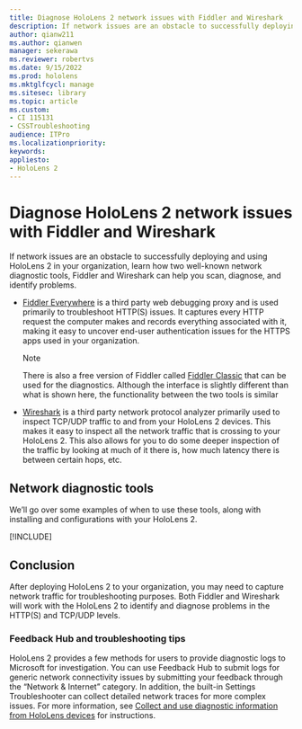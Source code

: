 ```yaml
---
title: Diagnose HoloLens 2 network issues with Fiddler and Wireshark
description: If network issues are an obstacle to successfully deploying and using HoloLens 2 in your organization, learn how two well-known network diagnostic tools, Fiddler and Wireshark can help you scan, diagnose, and identify problems.
author: qianw211
ms.author: qianwen
manager: sekerawa
ms.reviewer: robertvs
ms.date: 9/15/2022
ms.prod: hololens
ms.mktglfcycl: manage
ms.sitesec: library
ms.topic: article
ms.custom: 
- CI 115131
- CSSTroubleshooting
audience: ITPro
ms.localizationpriority:
keywords: 
appliesto:
- HoloLens 2
---
```


# Diagnose HoloLens 2 network issues with Fiddler and Wireshark

If network issues are an obstacle to successfully deploying and using HoloLens 2 in your organization, learn how two well-known network diagnostic tools, Fiddler and Wireshark can help you scan, diagnose, and identify problems.

* [Fiddler Everywhere](https://www.telerik.com/fiddler) is a third party web debugging proxy and is used primarily to troubleshoot HTTP(S) issues. It captures every HTTP request the computer makes and records everything associated with it, making it easy to uncover end-user authentication issues for the HTTPS apps used in your organization.

    >[!Note]
    >There is also a free version of Fiddler called [Fiddler Classic](https://www.telerik.com/fiddler/fiddler-classic) that can be used for the diagnostics.   Although the interface is slightly different than what is shown here, the functionality between the two tools is similar

* [Wireshark](https://www.wireshark.org/) is a third party network protocol analyzer primarily used to inspect TCP/UDP traffic to and from your HoloLens 2 devices. This makes it easy to inspect all the network traffic that is crossing to your HoloLens 2.   This also allows for you to do some deeper inspection of the traffic by looking at much of it there is, how much latency there is between certain hops, etc.

## Network diagnostic tools

We’ll go over some examples of when to use these tools, along with installing and configurations with your HoloLens 2.

[!INCLUDE[](includes/tools-network-diagnostics.md)]

## Conclusion

After deploying HoloLens 2 to your organization, you may need to capture network traffic for troubleshooting purposes. Both Fiddler and Wireshark will work with the HoloLens 2 to identify and diagnose problems in the HTTP(S) and TCP/UDP levels.

### Feedback Hub and troubleshooting tips

HoloLens 2 provides a few methods for users to provide diagnostic logs to Microsoft for investigation. You can use Feedback Hub to submit logs for generic network connectivity issues by submitting your feedback through the “Network & Internet” category. In addition, the built-in Settings Troubleshooter can collect detailed network traces for more complex issues. For more information, see [Collect and use diagnostic information from HoloLens devices](hololens-diagnostic-logs.md) for instructions.
